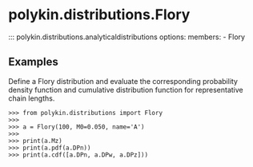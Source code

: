 # polykin.distributions.Flory

::: polykin.distributions.analyticaldistributions
    options:
        members:
            - Flory

## Examples

Define a Flory distribution and evaluate the corresponding probability density function and
cumulative distribution function for representative chain lengths.

```pycon exec="on" source="console"
>>> from polykin.distributions import Flory
>>> 
>>> a = Flory(100, M0=0.050, name='A')
>>> 
>>> print(a.Mz)
>>> print(a.pdf(a.DPn))
>>> print(a.cdf([a.DPn, a.DPw, a.DPz]))
```
